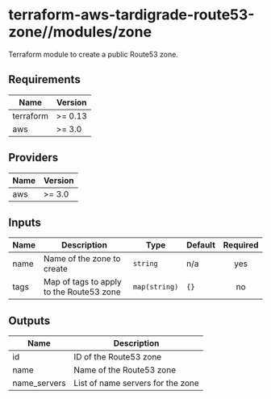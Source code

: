 # terraform-aws-tardigrade-route53-zone//modules/zone

Terraform module to create a public Route53 zone.

<!-- BEGIN TFDOCS -->
## Requirements

| Name | Version |
|------|---------|
| terraform | >= 0.13 |
| aws | >= 3.0 |

## Providers

| Name | Version |
|------|---------|
| aws | >= 3.0 |

## Inputs

| Name | Description | Type | Default | Required |
|------|-------------|------|---------|:--------:|
| name | Name of the zone to create | `string` | n/a | yes |
| tags | Map of tags to apply to the Route53 zone | `map(string)` | `{}` | no |

## Outputs

| Name | Description |
|------|-------------|
| id | ID of the Route53 zone |
| name | Name of the Route53 zone |
| name\_servers | List of name servers for the zone |

<!-- END TFDOCS -->
